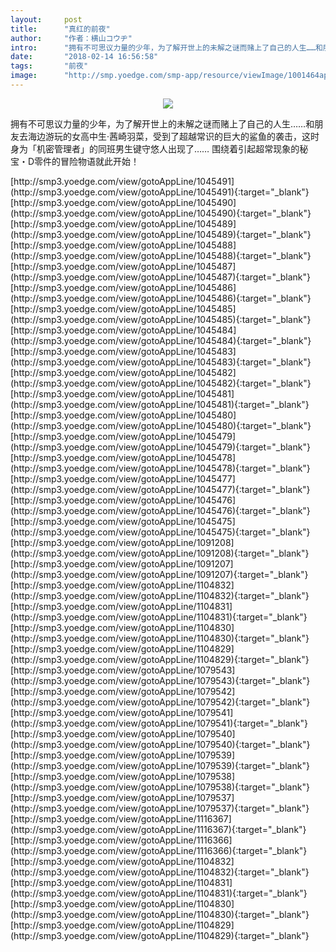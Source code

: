 ```yaml
---
layout:     post
title:      "真红的前夜"
author:     "作者：横山コウヂ"
intro:      "拥有不可思议力量的少年，为了解开世上的未解之谜而赌上了自己的人生……和朋友去海边游玩的女高中生·茜崎羽菜，受到了超越常识的巨大的鲨鱼的袭击，这时身为「机密管理者」的同班男生键守悠人出现了…… 围绕着引起超常现象的秘宝・D零件的冒险物语就此开始！"
date:       "2018-02-14 16:56:58"
tags:       "前夜"
image:      "http://smp.yoedge.com/smp-app/resource/viewImage/1001464appline.png"
---
```

<div style="text-align: center">
<p><img src="http://smp.yoedge.com/smp-app/resource/viewImage/1001464appline.png"/></p>
</div>
<p class="post-meta">
<span>拥有不可思议力量的少年，为了解开世上的未解之谜而赌上了自己的人生……和朋友去海边游玩的女高中生·茜崎羽菜，受到了超越常识的巨大的鲨鱼的袭击，这时身为「机密管理者」的同班男生键守悠人出现了…… 围绕着引起超常现象的秘宝・D零件的冒险物语就此开始！</span>
</p>
[http://smp3.yoedge.com/view/gotoAppLine/1045491](http://smp3.yoedge.com/view/gotoAppLine/1045491){:target="_blank"}
[http://smp3.yoedge.com/view/gotoAppLine/1045490](http://smp3.yoedge.com/view/gotoAppLine/1045490){:target="_blank"}
[http://smp3.yoedge.com/view/gotoAppLine/1045489](http://smp3.yoedge.com/view/gotoAppLine/1045489){:target="_blank"}
[http://smp3.yoedge.com/view/gotoAppLine/1045488](http://smp3.yoedge.com/view/gotoAppLine/1045488){:target="_blank"}
[http://smp3.yoedge.com/view/gotoAppLine/1045487](http://smp3.yoedge.com/view/gotoAppLine/1045487){:target="_blank"}
[http://smp3.yoedge.com/view/gotoAppLine/1045486](http://smp3.yoedge.com/view/gotoAppLine/1045486){:target="_blank"}
[http://smp3.yoedge.com/view/gotoAppLine/1045485](http://smp3.yoedge.com/view/gotoAppLine/1045485){:target="_blank"}
[http://smp3.yoedge.com/view/gotoAppLine/1045484](http://smp3.yoedge.com/view/gotoAppLine/1045484){:target="_blank"}
[http://smp3.yoedge.com/view/gotoAppLine/1045483](http://smp3.yoedge.com/view/gotoAppLine/1045483){:target="_blank"}
[http://smp3.yoedge.com/view/gotoAppLine/1045482](http://smp3.yoedge.com/view/gotoAppLine/1045482){:target="_blank"}
[http://smp3.yoedge.com/view/gotoAppLine/1045481](http://smp3.yoedge.com/view/gotoAppLine/1045481){:target="_blank"}
[http://smp3.yoedge.com/view/gotoAppLine/1045480](http://smp3.yoedge.com/view/gotoAppLine/1045480){:target="_blank"}
[http://smp3.yoedge.com/view/gotoAppLine/1045479](http://smp3.yoedge.com/view/gotoAppLine/1045479){:target="_blank"}
[http://smp3.yoedge.com/view/gotoAppLine/1045478](http://smp3.yoedge.com/view/gotoAppLine/1045478){:target="_blank"}
[http://smp3.yoedge.com/view/gotoAppLine/1045477](http://smp3.yoedge.com/view/gotoAppLine/1045477){:target="_blank"}
[http://smp3.yoedge.com/view/gotoAppLine/1045476](http://smp3.yoedge.com/view/gotoAppLine/1045476){:target="_blank"}
[http://smp3.yoedge.com/view/gotoAppLine/1045475](http://smp3.yoedge.com/view/gotoAppLine/1045475){:target="_blank"}
[http://smp3.yoedge.com/view/gotoAppLine/1091208](http://smp3.yoedge.com/view/gotoAppLine/1091208){:target="_blank"}
[http://smp3.yoedge.com/view/gotoAppLine/1091207](http://smp3.yoedge.com/view/gotoAppLine/1091207){:target="_blank"}
[http://smp3.yoedge.com/view/gotoAppLine/1104832](http://smp3.yoedge.com/view/gotoAppLine/1104832){:target="_blank"}
[http://smp3.yoedge.com/view/gotoAppLine/1104831](http://smp3.yoedge.com/view/gotoAppLine/1104831){:target="_blank"}
[http://smp3.yoedge.com/view/gotoAppLine/1104830](http://smp3.yoedge.com/view/gotoAppLine/1104830){:target="_blank"}
[http://smp3.yoedge.com/view/gotoAppLine/1104829](http://smp3.yoedge.com/view/gotoAppLine/1104829){:target="_blank"}
[http://smp3.yoedge.com/view/gotoAppLine/1079543](http://smp3.yoedge.com/view/gotoAppLine/1079543){:target="_blank"}
[http://smp3.yoedge.com/view/gotoAppLine/1079542](http://smp3.yoedge.com/view/gotoAppLine/1079542){:target="_blank"}
[http://smp3.yoedge.com/view/gotoAppLine/1079541](http://smp3.yoedge.com/view/gotoAppLine/1079541){:target="_blank"}
[http://smp3.yoedge.com/view/gotoAppLine/1079540](http://smp3.yoedge.com/view/gotoAppLine/1079540){:target="_blank"}
[http://smp3.yoedge.com/view/gotoAppLine/1079539](http://smp3.yoedge.com/view/gotoAppLine/1079539){:target="_blank"}
[http://smp3.yoedge.com/view/gotoAppLine/1079538](http://smp3.yoedge.com/view/gotoAppLine/1079538){:target="_blank"}
[http://smp3.yoedge.com/view/gotoAppLine/1079537](http://smp3.yoedge.com/view/gotoAppLine/1079537){:target="_blank"}
[http://smp3.yoedge.com/view/gotoAppLine/1116367](http://smp3.yoedge.com/view/gotoAppLine/1116367){:target="_blank"}
[http://smp3.yoedge.com/view/gotoAppLine/1116366](http://smp3.yoedge.com/view/gotoAppLine/1116366){:target="_blank"}
[http://smp3.yoedge.com/view/gotoAppLine/1104832](http://smp3.yoedge.com/view/gotoAppLine/1104832){:target="_blank"}
[http://smp3.yoedge.com/view/gotoAppLine/1104831](http://smp3.yoedge.com/view/gotoAppLine/1104831){:target="_blank"}
[http://smp3.yoedge.com/view/gotoAppLine/1104830](http://smp3.yoedge.com/view/gotoAppLine/1104830){:target="_blank"}
[http://smp3.yoedge.com/view/gotoAppLine/1104829](http://smp3.yoedge.com/view/gotoAppLine/1104829){:target="_blank"}


